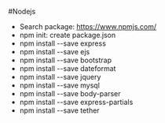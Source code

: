 #Nodejs
- Search package: https://www.npmjs.com/
- npm init: create package.json
- npm install --save express
- npm install --save ejs
- npm install --save bootstrap
- npm install --save dateformat
- npm install --save jquery
- npm install --save mysql
- npm install --save body-parser
- npm install --save express-partials
- npm install --save tether
